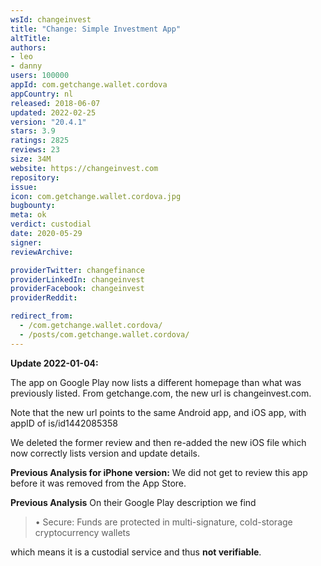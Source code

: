 ```yaml
---
wsId: changeinvest
title: "Change: Simple Investment App"
altTitle: 
authors:
- leo
- danny
users: 100000
appId: com.getchange.wallet.cordova
appCountry: nl
released: 2018-06-07
updated: 2022-02-25
version: "20.4.1"
stars: 3.9
ratings: 2825
reviews: 23
size: 34M
website: https://changeinvest.com
repository: 
issue: 
icon: com.getchange.wallet.cordova.jpg
bugbounty: 
meta: ok
verdict: custodial
date: 2020-05-29
signer: 
reviewArchive:

providerTwitter: changefinance
providerLinkedIn: changeinvest
providerFacebook: changeinvest
providerReddit: 

redirect_from:
  - /com.getchange.wallet.cordova/
  - /posts/com.getchange.wallet.cordova/
---
```


**Update 2022-01-04:**

The app on Google Play now lists a different homepage than what was previously listed. From getchange.com, the new url is changeinvest.com.

Note that the new url points to the same Android app, and iOS app, with appID of is/id1442085358

We deleted the former review and then re-added the new iOS file which now correctly lists version and update details. 

**Previous Analysis for iPhone version:**
We did not get to review this app before it was removed from the App Store.


**Previous Analysis**
On their Google Play description we find

> • Secure: Funds are protected in multi-signature, cold-storage cryptocurrency
  wallets

which means it is a custodial service and thus **not verifiable**.
